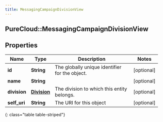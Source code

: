 ```yaml
---
title: MessagingCampaignDivisionView
---
```

## PureCloud::MessagingCampaignDivisionView

## Properties

|Name | Type | Description | Notes|
|------------ | ------------- | ------------- | -------------|
| **id** | **String** | The globally unique identifier for the object. | [optional] |
| **name** | **String** |  | [optional] |
| **division** | [**Division**](Division.html) | The division to which this entity belongs. | [optional] |
| **self_uri** | **String** | The URI for this object | [optional] |
{: class="table table-striped"}


